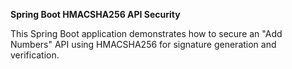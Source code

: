 **Spring Boot HMACSHA256 API Security**

This Spring Boot application demonstrates how to secure an "Add Numbers" API using HMACSHA256 for signature generation and verification.
